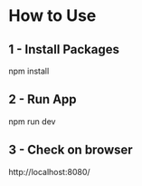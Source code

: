 
# How to Use

## 1 - Install Packages
npm install

## 2 - Run App
npm run dev

## 3 - Check on browser
http://localhost:8080/

